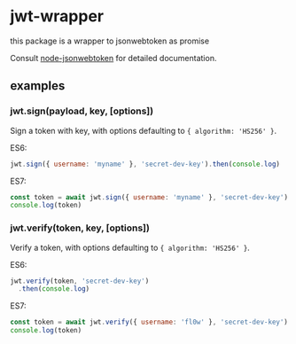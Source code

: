 # jwt-wrapper

this package is a wrapper to jsonwebtoken as promise

Consult [node-jsonwebtoken](https://github.com/auth0/node-jsonwebtoken) for detailed documentation.

## examples

### jwt.sign(payload, key, [options])

Sign a token with key, with options defaulting to `{ algorithm: 'HS256' }`.

ES6:

```js
jwt.sign({ username: 'myname' }, 'secret-dev-key').then(console.log)
```

ES7:

```js
const token = await jwt.sign({ username: 'myname' }, 'secret-dev-key')
console.log(token)
```

### jwt.verify(token, key, [options])

Verify a token, with options defaulting to `{ algorithm: 'HS256' }`.

ES6:

```js
jwt.verify(token, 'secret-dev-key')
  .then(console.log)
```

ES7:

```js
const token = await jwt.verify({ username: 'fl0w' }, 'secret-dev-key')
console.log(token)

